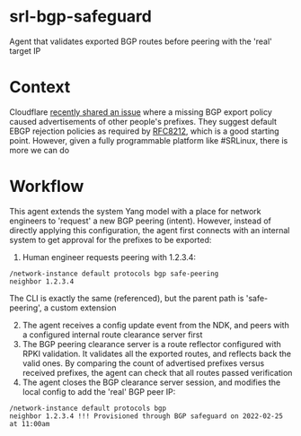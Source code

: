 # srl-bgp-safeguard
Agent that validates exported BGP routes before peering with the 'real' target IP

# Context
Cloudflare [recently shared an issue](https://blog.cloudflare.com/route-leaks-and-confirmation-biases/) where a missing BGP export policy caused advertisements of other people's prefixes. They suggest default EBGP rejection policies as required by [RFC8212](https://datatracker.ietf.org/doc/html/rfc8212), which is a good starting point.
However, given a fully programmable platform like #SRLinux, there is more we can do

# Workflow
This agent extends the system Yang model with a place for network engineers to 'request' a new BGP peering (intent). However, instead of directly applying this configuration, the agent first connects with an internal system to get approval for the prefixes to be exported:

1. Human engineer requests peering with 1.2.3.4:
```
/network-instance default protocols bgp safe-peering
neighbor 1.2.3.4
```
The CLI is exactly the same (referenced), but the parent path is 'safe-peering', a custom extension

2. The agent receives a config update event from the NDK, and peers with a configured internal route clearance server first
3. The BGP peering clearance server is a route reflector configured with RPKI validation. It validates all the exported routes, and reflects back the valid ones. By comparing the count of advertised prefixes versus received prefixes, the agent can check that all routes passed verification
4. The agent closes the BGP clearance server session, and modifies the local config to add the 'real' BGP peer IP:
```
/network-instance default protocols bgp
neighbor 1.2.3.4 !!! Provisioned through BGP safeguard on 2022-02-25 at 11:00am
```
